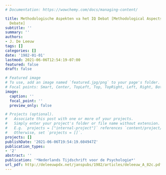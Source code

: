 ```yaml
---
# Documentation: https://wowchemy.com/docs/managing-content/

title: Methodologische Aspekten va het IQ Debat [Methodological Aspects of the IQ
  Debate]
subtitle: ''
summary: ''
authors:
- J. De Leeuw
tags: []
categories: []
date: '1982-01-01'
lastmod: 2021-06-06T12:54:19-07:00
featured: false
draft: false

# Featured image
# To use, add an image named `featured.jpg/png` to your page's folder.
# Focal points: Smart, Center, TopLeft, Top, TopRight, Left, Right, BottomLeft, Bottom, BottomRight.
image:
  caption: ''
  focal_point: ''
  preview_only: false

# Projects (optional).
#   Associate this post with one or more of your projects.
#   Simply enter your project's folder or file name without extension.
#   E.g. `projects = ["internal-project"]` references `content/project/deep-learning/index.md`.
#   Otherwise, set `projects = []`.
projects: []
publishDate: '2021-06-06T19:54:19.604947Z'
publication_types:
- '2'
abstract: ''
publication: '*Nederlands Tijdschrift voor de Psychologie*'
url_pdf: http://deleeuwpdx.net/janspubs/1982/articles/deleeuw_A_82c.pdf
---
```

